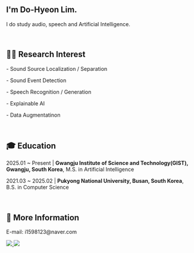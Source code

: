 <h2>I'm Do-Hyeon Lim.</h2>
<p>I do study audio, speech and Artificial Intelligence.</p>
<br>

<h2>🧑‍🔬 Research Interest</h2>
<p>- Sound Source Localization / Separation</p>
<p>- Sound Event Detection</p>
<p>- Speech Recognition / Generation</p>
<p>- Explainable AI</p>
<p>- Data Augmentatinon</p>
<br>

<h2>🎓 Education</h2>
<p>2025.01 ~ Present | <strong>Gwangju Institute of Science and Technology(GIST), Gwangju, South Korea</strong>, M.S. in Artificial Intelligence</p>
<p>2021.03 ~ 2025.02 | <strong>Pukyong National University, Busan, South Korea</strong>, B.S. in Computer Science</p>
<br>

<h2>💭 More Information</h2>
<p>E-mail: i1598123@naver.com</p>
<a href="https://www.linkedin.com/in/do-hyeon-lim-b63643262/">
  <img src="https://img.shields.io/badge/LinkedIn-0A66C2.svg?&style=flat-square&logo=LinkedIn&logoColor=Blue">
</a>
<a href="https://limdohyeon.github.io/CV-Do-Hyeon-Lim.pdf">
  <img src="https://img.shields.io/badge/CV-8A2BE2?link=https%3A%2F%2Flimdohyeon.github.io%2F%5BCV%5DDo-Hyeon-Lim.pdf">
</a>

